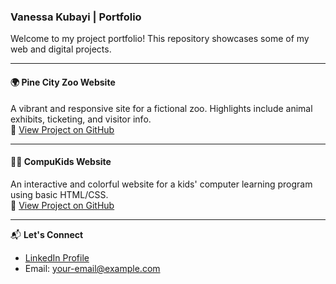 ### **Vanessa Kubayi | Portfolio**
Welcome to my project portfolio! This repository showcases some of my web and digital projects.

---

#### **🌍 Pine City Zoo Website**  
A vibrant and responsive site for a fictional zoo. Highlights include animal exhibits, ticketing, and visitor info.  
🔗 [View Project on GitHub](https://github.com/VanessaKubayi/Pine-City-Zoo)

---

#### **🧒🏽 CompuKids Website**  
An interactive and colorful website for a kids' computer learning program using basic HTML/CSS.  
🔗 [View Project on GitHub](https://github.com/VanessaKubayi/CompuKids-Website)

---

📬 **Let's Connect**  
- [LinkedIn Profile](https://www.linkedin.com/in/vanessa-risuna-kubayi-2b3b73190/)  
- Email: your-email@example.com
